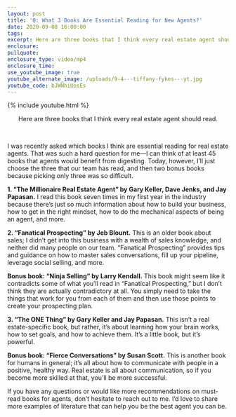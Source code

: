 ```yaml
---
layout: post
title: 'Q: What 3 Books Are Essential Reading for New Agents?'
date: 2020-09-08 16:00:00
tags:
excerpt: Here are three books that I think every real estate agent should read.
enclosure:
pullquote:
enclosure_type: video/mp4
enclosure_time:
use_youtube_image: true
youtube_alternate_image: /uploads/9-4---tiffany-fykes---yt.jpg
youtube_code: bJWNhiUosEs
---
```


{% include youtube.html %}

<center>Here are three books that I think every real estate agent should read.</center>

&nbsp;

I was recently asked which books I think are essential reading for real estate agents. That was such a hard question for me—I can think of at least 45 books that agents would benefit from digesting. Today, however, I’ll just choose the three that our team has read, and then two bonus books because picking only three was so difficult.

**1\. “The Millionaire Real Estate Agent” by Gary Keller, Dave Jenks, and Jay Papasan.** I read this book seven times in my first year in the industry because there’s just so much information about how to build your business, how to get in the right mindset, how to do the mechanical aspects of being an agent, and more.

**2\. “Fanatical Prospecting” by Jeb Blount.** This is an older book about sales; I didn’t get into this business with a wealth of sales knowledge, and neither did many people on our team. “Fanatical Prospecting” provides tips and guidance on how to master sales conversations, fill up your pipeline, leverage social selling, and more.

**Bonus book: “Ninja Selling” by Larry Kendall.** This book might seem like it contradicts some of what you’ll read in “Fanatical Prospecting,” but I don’t think they are actually contradictory at all. You simply need to take the things that work for you from each of them and then use those points to create your prospecting plan.

**3\. “The ONE Thing” by Gary Keller and Jay Papasan.** This isn’t a real estate-specific book, but rather, it’s about learning how your brain works, how to set goals, and how to achieve them. It’s a little book, but it’s powerful.

**Bonus book: “Fierce Conversations” by Susan Scott.** This is another book for humans in general; it’s all about how to communicate with people in a positive, healthy way. Real estate is all about communication, so if you become more skilled at that, you’ll be more successful.

If you have any questions or would like more recommendations on must-read books for agents, don’t hesitate to reach out to me. I’d love to share more examples of literature that can help you be the best agent you can be.